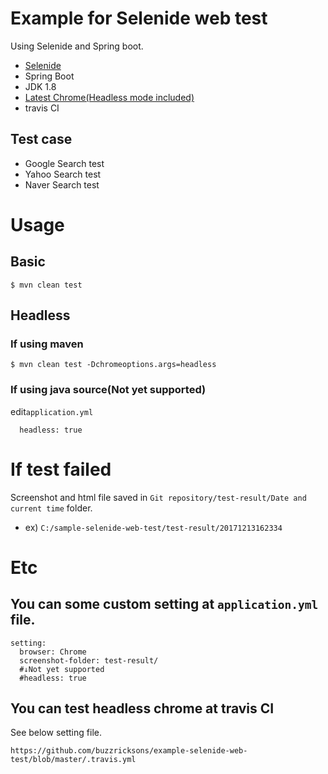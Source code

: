 # Example for Selenide web test
Using Selenide and Spring boot.
- [Selenide](http://selenide.org/)
- Spring Boot
- JDK 1.8
- [Latest Chrome(Headless mode included)](https://www.google.com/chrome/browser/desktop/index.html)
- travis CI

## Test case
- Google Search test
- Yahoo Search test
- Naver Search test

# Usage
## Basic
```
$ mvn clean test
```

## Headless
### If using maven
```
$ mvn clean test -Dchromeoptions.args=headless
```

### If using java source(Not yet supported)
edit`application.yml`
```
  headless: true
```

# If test failed
Screenshot and html file saved in `Git repository/test-result/Date and current time` folder.

- ex) `C:/sample-selenide-web-test/test-result/20171213162334`

# Etc
## You can some custom setting at `application.yml` file.
```
setting:
  browser: Chrome
  screenshot-folder: test-result/
  #↓Not yet supported
  #headless: true

```

## You can test headless chrome at travis CI
See below setting file.
```
https://github.com/buzzricksons/example-selenide-web-test/blob/master/.travis.yml
```